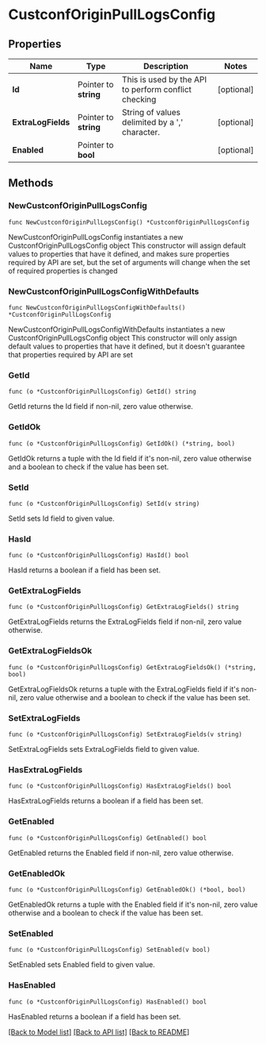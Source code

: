 # CustconfOriginPullLogsConfig

## Properties

Name | Type | Description | Notes
------------ | ------------- | ------------- | -------------
**Id** | Pointer to **string** | This is used by the API to perform conflict checking | [optional] 
**ExtraLogFields** | Pointer to **string** | String of values delimited by a &#39;,&#39; character. | [optional] 
**Enabled** | Pointer to **bool** |  | [optional] 

## Methods

### NewCustconfOriginPullLogsConfig

`func NewCustconfOriginPullLogsConfig() *CustconfOriginPullLogsConfig`

NewCustconfOriginPullLogsConfig instantiates a new CustconfOriginPullLogsConfig object
This constructor will assign default values to properties that have it defined,
and makes sure properties required by API are set, but the set of arguments
will change when the set of required properties is changed

### NewCustconfOriginPullLogsConfigWithDefaults

`func NewCustconfOriginPullLogsConfigWithDefaults() *CustconfOriginPullLogsConfig`

NewCustconfOriginPullLogsConfigWithDefaults instantiates a new CustconfOriginPullLogsConfig object
This constructor will only assign default values to properties that have it defined,
but it doesn't guarantee that properties required by API are set

### GetId

`func (o *CustconfOriginPullLogsConfig) GetId() string`

GetId returns the Id field if non-nil, zero value otherwise.

### GetIdOk

`func (o *CustconfOriginPullLogsConfig) GetIdOk() (*string, bool)`

GetIdOk returns a tuple with the Id field if it's non-nil, zero value otherwise
and a boolean to check if the value has been set.

### SetId

`func (o *CustconfOriginPullLogsConfig) SetId(v string)`

SetId sets Id field to given value.

### HasId

`func (o *CustconfOriginPullLogsConfig) HasId() bool`

HasId returns a boolean if a field has been set.

### GetExtraLogFields

`func (o *CustconfOriginPullLogsConfig) GetExtraLogFields() string`

GetExtraLogFields returns the ExtraLogFields field if non-nil, zero value otherwise.

### GetExtraLogFieldsOk

`func (o *CustconfOriginPullLogsConfig) GetExtraLogFieldsOk() (*string, bool)`

GetExtraLogFieldsOk returns a tuple with the ExtraLogFields field if it's non-nil, zero value otherwise
and a boolean to check if the value has been set.

### SetExtraLogFields

`func (o *CustconfOriginPullLogsConfig) SetExtraLogFields(v string)`

SetExtraLogFields sets ExtraLogFields field to given value.

### HasExtraLogFields

`func (o *CustconfOriginPullLogsConfig) HasExtraLogFields() bool`

HasExtraLogFields returns a boolean if a field has been set.

### GetEnabled

`func (o *CustconfOriginPullLogsConfig) GetEnabled() bool`

GetEnabled returns the Enabled field if non-nil, zero value otherwise.

### GetEnabledOk

`func (o *CustconfOriginPullLogsConfig) GetEnabledOk() (*bool, bool)`

GetEnabledOk returns a tuple with the Enabled field if it's non-nil, zero value otherwise
and a boolean to check if the value has been set.

### SetEnabled

`func (o *CustconfOriginPullLogsConfig) SetEnabled(v bool)`

SetEnabled sets Enabled field to given value.

### HasEnabled

`func (o *CustconfOriginPullLogsConfig) HasEnabled() bool`

HasEnabled returns a boolean if a field has been set.


[[Back to Model list]](../README.md#documentation-for-models) [[Back to API list]](../README.md#documentation-for-api-endpoints) [[Back to README]](../README.md)


